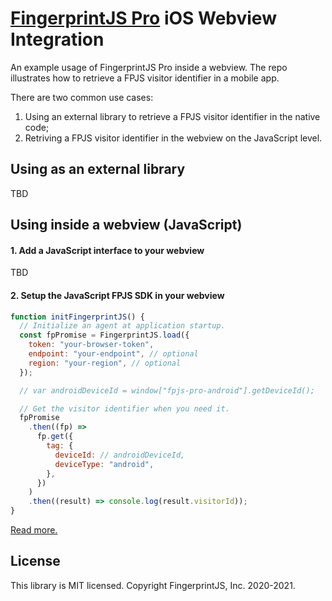 # [FingerprintJS Pro](https://fingerprintjs.com/) iOS Webview Integration

An example usage of FingerprintJS Pro inside a webview. The repo illustrates how to retrieve a FPJS visitor identifier in a mobile app.

There are two common use cases:

1. Using an external library to retrieve a FPJS visitor identifier in the native code;
2. Retriving a FPJS visitor identifier in the webview on the JavaScript level.

## Using as an external library

TBD

## Using inside a webview (JavaScript)

#### 1. Add a JavaScript interface to your webview

TBD

#### 2. Setup the JavaScript FPJS SDK in your webview

```js
function initFingerprintJS() {
  // Initialize an agent at application startup.
  const fpPromise = FingerprintJS.load({
    token: "your-browser-token",
    endpoint: "your-endpoint", // optional
    region: "your-region", // optional
  });

  // var androidDeviceId = window["fpjs-pro-android"].getDeviceId();

  // Get the visitor identifier when you need it.
  fpPromise
    .then((fp) =>
      fp.get({
        tag: {
          deviceId: // androidDeviceId,
          deviceType: "android",
        },
      })
    )
    .then((result) => console.log(result.visitorId));
}
```

[Read more.](https://dev.fingerprintjs.com/docs)

## License

This library is MIT licensed.
Copyright FingerprintJS, Inc. 2020-2021.
